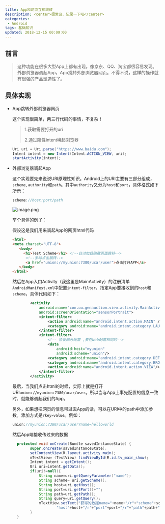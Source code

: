 ```yaml
---
title: App和网页互相跳转
description: <center>很常见，记录一下吧</center>
categories:
 - Android
tags: 基础知识 
updated: 2018-12-15 00:00:00
---
```


## 前言

> 这种功能在很多大型App上都有出现，像京东、QQ、淘宝都很容易发现。外部浏览器调起App，App跳转外部浏览器网页。不得不说，这样的操作就有很强的产品塑造性了。

## 具体实现

- App跳转外部浏览器网页

  这个实现很简单，两三行代码的事情，不复杂！

  > 1.获取需要打开的uri  
  >
  > 2.通过隐性intent唤起浏览器

  ```java
  Uri uri = Uri.parse("https://www.baidu.com");
  Intent intent = new Intent(Intent.ACTION_VIEW, uri);
  startActivity(intent);
  ```

- 外部浏览器调起App

  这个实现要先来说说URI原理性知识。Android上的URI主要有三部分组成，`scheme`, `authority`和`path`。其中`authority`又分为`host`和`port`，具体格式如下所示：

  ```java
  scheme://host:port/path
  ```

  ![image.png](http://lc-lf8Y5Iic.cn-n1.lcfile.com/1410037253411f1f9214/App%E5%92%8C%E7%BD%91%E9%A1%B5%E4%BA%92%E7%9B%B8%E8%B7%B3%E8%BD%AC.png)

  举个具体的例子：

  假设这是我们用来调起App的网页html代码

  ```html
  <html>
  <meta charset="UTF-8">
     <body>
       <h1>Test Scheme</h1> <!--自动加载隐藏页面跳转-->
        <!--手动点击跳转-->
        <a href="union://myunion:7380/ucar/user">点击打开APP</a>
     </body>
  </html>
  ```

  然后在App入口Activity（我这里是MainActivity）的注册清单`AndroidManifest.xml`中配置`intent-filter`，指定App要接收到的`host`和`scheme`，具体代码如下：

  ```xml
          <activity
              android:name="com.uu.genauction.view.activity.MainActivity"
              android:screenOrientation="sensorPortrait">
              <intent-filter>
                  <action android:name="android.intent.action.MAIN" />
                  <category android:name="android.intent.category.LAUNCHER" />
              </intent-filter>
              <intent-filter>
                  <!-- 协议部分配置 ,要在web配置相同的-->
                  <data
                      android:host="myunion"
                      android:scheme="union"/>
                  <category android:name="android.intent.category.DEFAULT"/>
                  <category android:name="android.intent.category.BROWSABLE"/>
                  <action android:name="android.intent.action.VIEW"/>
              </intent-filter>
          </activity>
  ```

  最后，当我们点击html的时候，实际上就是打开URI`union://myunion:7380/ucar/user`。所以当与App上事先配置的信息一致时，就能够调起我们的App。

  另外，如果想把网页的信息带过去App的话，可以在URI中的path中添加参数，添加方式是`?key=value`。例如：

  ```java
  union://myunion:7380/ucar/user?name=helloworld
  ```

  然后App端接收传过来的数据

  ```java
    protected void onCreate(Bundle savedInstanceState) {
          super.onCreate(savedInstanceState);
          setContentView(R.layout.activity_main);
          mTextView= (TextView) findViewById(R.id.tv_main_show);
          Intent intent = getIntent();
          Uri uri=intent.getData();
          if(uri!=null){
              String name=uri.getQueryParameter("name");
              String scheme= uri.getScheme();
              String host=uri.getHost();
              String port=uri.getPort()+"";
              String path=uri.getPath();
              String query=uri.getQuery();
              mTextView.setText("获得的数据name="+name+"/r"+"scheme"+scheme+"/r"+"host" +
                      "host"+host+"/r"+"port"+port+"/r"+"path"+path+"/r"+"query"+query);
          }
    }
  ```

